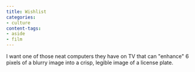```yaml
---
title: Wishlist
categories:
- culture
content-tags:
- aside
- film
---
```


I want one of those neat computers they have on TV that can "enhance" 6 pixels of a blurry image into a crisp, legible image of a license plate.
